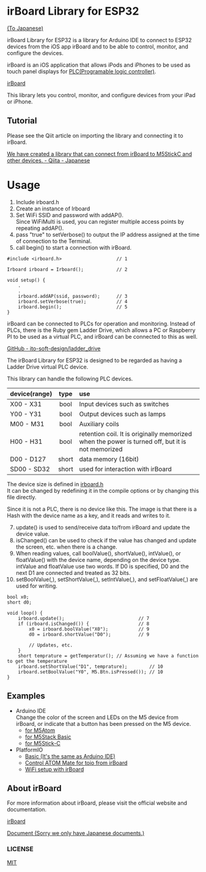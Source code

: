 # irBoard Library for ESP32

[(To Japanese)](./README_ja.md)

irBoard Library for ESP32 is a library for Arduino IDE to connect to ESP32 devices from the iOS app irBoard and to be able to control, monitor, and configure the devices.

irBoard is an iOS application that allows iPods and iPhones to be used as touch panel displays for [PLC(Programable logic controller)](https://ja.wikipedia.org/wiki/プログラマブルロジックコントローラ).

[irBoard](https://irboard.itosoft.com)

This library lets you control, monitor, and configure devices from your iPad or iPhone.

## Tutorial

Please see the Qiit article on importing the library and connecting it to irBoard.

[We have created a library that can connect from irBoard to M5StickC and other devices. - Qiita - Japanese](https://qiita.com/katsuyoshi/items/5c850cd14e8e2ff47b4f)

# Usage

1. Include irboard.h
2. Create an instance of Irboard
3. Set WiFi SSID and password with addAP().  
  Since WiFiMulti is used, you can register multiple access points by repeating addAP().
4. pass "true" to setVerbose() to output the IP address assigned at the time of connection to the Terminal.
5. call begin() to start a connection with irBoard.

```
#include <irboard.h>                    // 1

Irboard irboard = Irboard();            // 2

void setup() {
    .
    .
    irboard.addAP(ssid, password);      // 3
    irboard.setVerbose(true);           // 4
    irboard.begin();                    // 5
}
```

irBoard can be connected to PLCs for operation and monitoring.
Instead of PLCs, there is the Ruby gem Ladder Drive, which allows a PC or Raspberry PI to be used as a virtual PLC, and irBoard can be connected to this as well.

[GitHub - ito-soft-design/ladder_drive](https://github.com/ito-soft-design/ladder_drive)

The irBoard Library for ESP32 is designed to be regarded as having a Ladder Drive virtual PLC device.

This library can handle the following PLC devices.

|device(range)|type|use|
|:--|:-:|:--|
|X00 - X31|bool|Input devices such as switches|
|Y00 - Y31|bool|Output devices such as lamps|
|M00 - M31|bool|Auxiliary coils|
|H00 - H31|bool|retention coil. It is originally memorized when the power is turned off, but it is not memorized|
|D00 - D127|short|data memory (16bit)|
|SD00 - SD32|short|used for interaction with irBoard|

The device size is defined in [irboard.h](https://github.com/ito-soft-design/irboard_esp32/blob/master/src/irboard.h#L37)  
It can be changed by redefining it in the compile options or by changing this file directly.

Since it is not a PLC, there is no device like this. The image is that there is a Hash with the device name as a key, and it reads and writes to it.  

7. update() is used to send/receive data to/from irBoard and update the device value. 
8. isChanged() can be used to check if the value has changed and update the screen, etc. when there is a change. 
9. When reading values, call boolValue(), shortValue(), intValue(), or floatValue() with the device name, depending on the device type. intValue and floatValue use two words. If D0 is specified, D0 and the next D1 are connected and treated as 32 bits.
10. setBoolValue(,), setShortValue(,), setIntValue(,), and setFloatValue(,) are used for writing.


```
bool x0;
short d0;

void loop() {
    irboard.update();                           // 7
    if (irboard.isChanged()) {                  // 8
        x0 = irboard.boolValue("X0");           // 9
        d0 = irboard.shortValue("D0");          // 9

        // Updates, etc.
    }
    short temprature = getTemperatur(); // Assuming we have a function to get the temperature
    irboard.setShortValue("D1", temprature);        // 10
    irboard.setBoolValue("Y0", M5.Btn.isPressed()); // 10
}

```

## Examples

- Arduino IDE  
  Change the color of the screen and LEDs on the M5 device from irBoard, or indicate that a button has been pressed on the M5 device.
    - [for M5Atom](examples/irboard_m5atom)
    - [for M5Stack Basic](examples/irboard_m5stack)
    - [for M5Stick-C](examples/irboard_m5stickc)
- PlatformIO
    - [Basic (It's the same as Arduino IDE)](examples/platformio/basic)
    - [Control ATOM Mate for toio from irBoard](examples/platformio/toio_mate)
    - [WiFi setup with irBoard](examples/platformio/wifi_setup)

## About irBoard

For more information about irBoard, please visit the official website and documentation.  

[irBoard](https://irboard.itosoft.com/en/)

[Document (Sorry we only have Japanese documents.)](https://irboard.itosoft.com/ja/document/document)

### LICENSE

[MIT](https://github.com/ito-soft-design/irboard_esp32/blob/master/LICENSE.txt)
